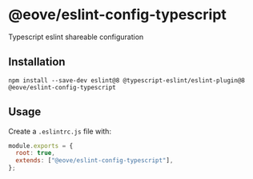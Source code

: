 # @eove/eslint-config-typescript

Typescript eslint shareable configuration

## Installation

```
npm install --save-dev eslint@8 @typescript-eslint/eslint-plugin@8 @eove/eslint-config-typescript
```

## Usage

Create a `.eslintrc.js` file with:

```js
module.exports = {
  root: true,
  extends: ["@eove/eslint-config-typescript"],
};
```
